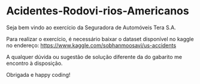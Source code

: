 # Acidentes-Rodovi-rios-Americanos
 
Seja bem vindo ao exercício da Seguradora de Automóveis Tera S.A.

Para realizar o exercício, é necessário baixar o dataset disponível no kaggle no endereço: https://www.kaggle.com/sobhanmoosavi/us-accidents

A qualquer dúvida ou sugestão de solução diferente da do gabarito me encontro à disposição.

Obrigada e happy coding!